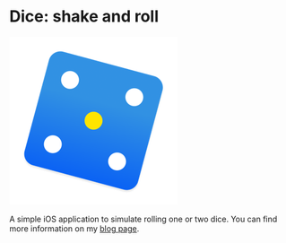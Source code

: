 # Dice: shake and roll

![](https://github.com/michalcichon/dice/blob/master/Dice/Assets.xcassets/Logo.imageset/dice-logo.png)

A simple iOS application to simulate rolling one or two dice. You can find more information on my [blog page](https://michalcichon.github.io/ios/2018/12/29/dice-shake-and-roll.html).
